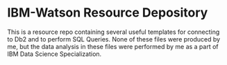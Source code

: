 # IBM-Watson Resource Depository

This is a resource repo containing several useful templates for connecting to Db2 and to perform SQL Queries. None of these files were produced by me, but the data analysis in these files were performed by me as a part of IBM Data Science Specialization.
